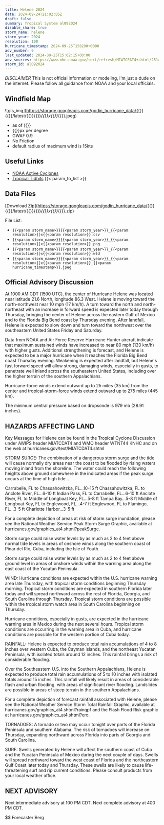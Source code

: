 ```yaml
---
title: Helene 2024
date: 2024-09-24T21:02:05Z
draft: false
summary: Tropical System al092024
disable_share: true
storm_name: helene
storm_year: 2024
resolution: 100
hurricane_timestamp: 2024-09-25T150200+0000
adv_number: 9
last_updated: 2024-09-25T15:02:15+00:00
adv_sources: https://www.nhc.noaa.gov/text/refresh/MIATCPAT4+shtml/251457.shtml;https://www.nhc.noaa.gov/refresh/graphics_at4+shtml/094338.shtml?cone
storm_id: al092024
---
```

*DISCLAIMER* This is not official information or modeling, I'm just a dude on the internet.  Please follow all guidance from NOAA and your local officials.

## Windfield Map
![gis_img](https://storage.googleapis.com/godin_hurricane_data/{{<param storm_name>}}{{<param storm_year>}}/latest/{{<param storm_name>}}{{<param storm_year>}}_{{<param resolution>}}x{{<param resolution>}}_{{<param hurricane_timestamp>}}.jpeg)

- as of {{<param last_updated>}}
- {{<param resolution>}}px per degree
- GWAF 0.9
- No Friction
- default radius of maximum wind is 15kts

## Useful Links
- [NOAA Active Cyclones](https://www.nhc.noaa.gov/)
- [Tropical Tidbits](https://www.tropicaltidbits.com/storminfo/)
{{< param_to_list >}}

## Data Files
[Download Zip](https://storage.googleapis.com/godin_hurricane_data/{{<param storm_name>}}{{<param storm_year>}}/latest/{{<param storm_name>}}{{<param storm_year>}}_{{<param resolution>}}x{{<param resolution>}}_{{<param hurricane_timestamp>}}.zip)

File List:
- `{{<param storm_name>}}{{<param storm_year>}}_{{<param resolution>}}x{{<param resolution>}}.csv`
- `{{<param storm_name>}}{{<param storm_year>}}_{{<param resolution>}}x{{<param resolution>}}.png`
- `{{<param storm_name>}}{{<param storm_year>}}_{{<param resolution>}}x{{<param resolution>}}.wld`
- `{{<param storm_name>}}{{<param storm_year>}}_{{<param resolution>}}x{{<param resolution>}}_{{<param hurricane_timestamp>}}.jpeg`


## Official Advisory Discussion
At 1000 AM CDT (1500 UTC), the center of Hurricane Helene was
located near latitude 21.6 North, longitude 86.3 West.  Helene is
moving toward the north-northwest near 10 mph (17 km/h).  A turn
toward the north and north-northeast with an increase in forward
speed is expected later today through Thursday, bringing the center
of Helene across the eastern Gulf of Mexico and to the Florida Big
Bend coast by Thursday evening.  After landfall, Helene is expected
to slow down and turn toward the northwest over the southeastern
United States Friday and Saturday.
 
Data from NOAA and Air Force Reserve Hurricane Hunter aircraft
indicate that maximum sustained winds have increased to near 80 mph
(130 km/h) with higher gusts.  Additional strengthening is
forecast, and Helene is expected to be a major hurricane when it
reaches the Florida Big Bend coast Thursday evening.  Weakening is
expected after landfall, but Helene's fast forward speed will allow
strong, damaging winds, especially in gusts, to penetrate well
inland across the southeastern United States, including over the
higher terrain of the southern Appalachians.
 
Hurricane-force winds extend outward up to 25 miles (35 km) from the
center and tropical-storm-force winds extend outward up to 275 miles
(445 km).
 
The minimum central pressure based on dropsonde is 979 mb (28.91
inches).
 
 
HAZARDS AFFECTING LAND
----------------------
Key Messages for Helene can be found in the Tropical Cyclone
Discussion under AWIPS header MIATCDAT4 and WMO header WTNT44 KNHC
and on the web at hurricanes.gov/text/MIATCDAT4.shtml
 
STORM SURGE: The combination of a dangerous storm surge and the
tide will cause normally dry areas near the coast to be flooded by
rising waters moving inland from the shoreline.  The water could
reach the following heights above ground somewhere in the indicated
areas if the peak surge occurs at the time of high tide...
 
Carrabelle, FL to Chassahowitzka, FL...10-15 ft
Chassahowitzka, FL to Anclote River, FL...6-10 ft
Indian Pass, FL to Carrabelle, FL...6-10 ft
Anclote River, FL to Middle of Longboat Key, FL...5-8 ft
Tampa Bay...5-8 ft
Middle of Longboat Key, FL to Englewood, FL...4-7 ft
Englewood, FL to Flamingo, FL...3-5 ft
Charlotte Harbor...3-5 ft
 
For a complete depiction of areas at risk of storm surge inundation,
please see the National Weather Service Peak Storm Surge Graphic,
available at hurricanes.gov/graphics_at4.shtml?peakSurge.
 
Storm surge could raise water levels by as much as 2 to 4 feet above
normal tide levels in areas of onshore winds along the southern
coast of Pinar del Rio, Cuba, including the Isle of Youth.
 
Storm surge could raise water levels by as much as 2 to 4 feet above
ground level in areas of onshore winds within the warning area along
the east coast of the Yucatan Peninsula.
 
WIND: Hurricane conditions are expected within the U.S. hurricane
warning area late Thursday, with tropical storm conditions
beginning Thursday morning.  Tropical storm conditions are
expected in southern Florida later today and will spread northward
across the rest of Florida, Georgia, and South Carolina through
Thursday.  Tropical storm conditions are possible within the
tropical storm watch area in South Carolina beginning on Thursday.
 
Hurricane conditions, especially in gusts, are expected in the
hurricane warning area in Mexico during the next several hours.
Tropical storm conditions are occurring in the warning area in Cuba,
and hurricane conditions are possible for the western portion of
Cuba today.
 
RAINFALL: Helene is expected to produce total rain accumulations of
4 to 8 inches over western Cuba, the Cayman Islands, and the
northeast Yucatan Peninsula, with isolated totals around 12 inches.
This rainfall brings a risk of considerable flooding.
 
Over the Southeastern U.S. into the Southern Appalachians, Helene
is expected to produce total rain accumulations of 5 to 10 inches
with isolated totals around 15 inches. This rainfall will likely
result in areas of considerable flash and urban flooding, with areas
of significant river flooding. Landslides are possible in areas of
steep terrain in the southern Appalachians.
 
For a complete depiction of forecast rainfall associated with
Helene, please see the National Weather Service Storm Total Rainfall
Graphic, available at hurricanes.gov/graphics_at4.shtml?rainqpf and
the Flash Flood Risk graphic at
hurricanes.gov/graphics_at4.shtml?ero.
 
TORNADOES: A tornado or two may occur tonight over parts of the 
Florida Peninsula and southern Alabama. The risk of tornadoes will 
increase on Thursday, expanding northward across Florida into parts 
of Georgia and South Carolina.
 
SURF: Swells generated by Helene will affect the southern coast of
Cuba and the Yucatan Peninsula of Mexico during the next couple of
days.  Swells will spread northward toward the west coast of Florida
and the northeastern Gulf Coast later today and Thursday. These
swells are likely to cause life-threatening surf and rip current
conditions.  Please consult products from your local weather office.
 
 
NEXT ADVISORY
-------------
Next intermediate advisory at 100 PM CDT.
Next complete advisory at 400 PM CDT.
 
$$
Forecaster Berg